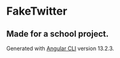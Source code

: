 # FakeTwitter

## Made for a school project.

Generated with [Angular CLI](https://github.com/angular/angular-cli) version 13.2.3.
